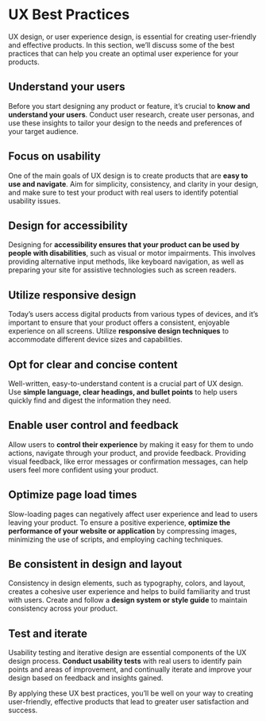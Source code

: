 # UX Best Practices

UX design, or user experience design, is essential for creating user-friendly and effective products. In this section, we’ll discuss some of the best practices that can help you create an optimal user experience for your products.

## Understand your users

Before you start designing any product or feature, it’s crucial to **know and understand your users**. Conduct user research, create user personas, and use these insights to tailor your design to the needs and preferences of your target audience.

## Focus on usability

One of the main goals of UX design is to create products that are **easy to use and navigate**. Aim for simplicity, consistency, and clarity in your design, and make sure to test your product with real users to identify potential usability issues.

## Design for accessibility

Designing for **accessibility ensures that your product can be used by people with disabilities**, such as visual or motor impairments. This involves providing alternative input methods, like keyboard navigation, as well as preparing your site for assistive technologies such as screen readers.

## Utilize responsive design

Today’s users access digital products from various types of devices, and it’s important to ensure that your product offers a consistent, enjoyable experience on all screens. Utilize **responsive design techniques** to accommodate different device sizes and capabilities.

## Opt for clear and concise content

Well-written, easy-to-understand content is a crucial part of UX design. Use **simple language, clear headings, and bullet points** to help users quickly find and digest the information they need.

## Enable user control and feedback

Allow users to **control their experience** by making it easy for them to undo actions, navigate through your product, and provide feedback. Providing visual feedback, like error messages or confirmation messages, can help users feel more confident using your product.

## Optimize page load times

Slow-loading pages can negatively affect user experience and lead to users leaving your product. To ensure a positive experience, **optimize the performance of your website or application** by compressing images, minimizing the use of scripts, and employing caching techniques.

## Be consistent in design and layout

Consistency in design elements, such as typography, colors, and layout, creates a cohesive user experience and helps to build familiarity and trust with users. Create and follow a **design system or style guide** to maintain consistency across your product.

## Test and iterate

Usability testing and iterative design are essential components of the UX design process. **Conduct usability tests** with real users to identify pain points and areas of improvement, and continually iterate and improve your design based on feedback and insights gained.

By applying these UX best practices, you’ll be well on your way to creating user-friendly, effective products that lead to greater user satisfaction and success.
